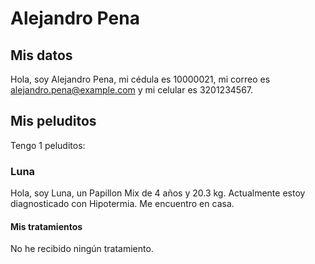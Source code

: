 # Alejandro Pena

## Mis datos

Hola, soy Alejandro Pena, mi cédula es 10000021, mi correo es alejandro.pena@example.com y mi celular es 3201234567.

## Mis peluditos

Tengo 1 peluditos:

### Luna

Hola, soy Luna, un Papillon Mix de 4 años y 20.3 kg.
Actualmente estoy diagnosticado con Hipotermia.
Me encuentro en casa.

#### Mis tratamientos

No he recibido ningún tratamiento.


